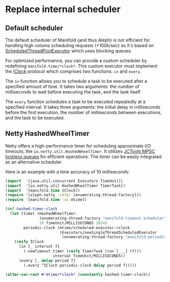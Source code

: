 # Replace internal scheduler

## Default scheduler

The default scheduler of Manifold (and thus Aleph) is not efficient for handling high volume scheduling requests (+100k/sec) as it's based on [ScheduledThreadPoolExecutor](https://docs.oracle.com/javase/7/docs/api/java/util/concurrent/ScheduledExecutorService.html) which uses blocking queues.

For optimized performance, you can provide a custom scheduler by redefining `manifold.time/*clock*`.
This custom executor must implement the [IClock](https://github.com/clj-commons/manifold/blob/de2f9b4cfc4e8260a1e6ba2c0343206eb07cc750/src/manifold/time.clj#L131-L133) protocol which comprises two functions: `in` and `every`.

The `in` function allows you to schedule a task to be executed after a specified amount of time. It takes two arguments: the number of milliseconds to wait before executing the task, and the task itself.

The `every` function schedules a task to be executed repeatedly at a specified interval. It takes three arguments: the initial delay in milliseconds before the first execution, the number of milliseconds between executions, and the task to be executed.

## Netty HashedWheelTimer

Netty offers a high-performance timer for scheduling approximate I/O timeouts, 
the `io.netty.util.HashedWheelTimer`. It utilizes [JCTools MPSC lockless queues](https://github.com/JCTools/JCTools/wiki/Getting-Started-With-JCTools) for efficient
operations. The timer can be easily integrated as an alternative scheduler.

Here is an example with a time accuracy of 10 milliseconds:

```clojure
(import  '[java.util.concurrent Executors TimeUnit])
(import  '[io.netty.util HashedWheelTimer TimerTask])
(import  '[manifold.time IClock])
(require '[aleph.netty :refer [enumerating-thread-factory]])
(require '[manifold.time :as mtime])

(def hashed-timer-clock
  (let [timer (HashedWheelTimer.
               (enumerating-thread-factory "manifold-timeout-scheduler" false)
               10 TimeUnit/MILLISECONDS 1024)
        periodic-clock (mtime/scheduled-executor->clock
                        (Executors/newSingleThreadScheduledExecutor
                         (enumerating-thread-factory "manifold-periodic-scheduler" false)))]
    (reify IClock
      (in [_ interval f]
        (.newTimeout timer (reify TimerTask (run [_ _] (f)))
                     interval TimeUnit/MILLISECONDS))
      (every [_ delay period f]
        (.every ^IClock periodic-clock delay period f)))))

(alter-var-root #'mtime/*clock* (constantly hashed-timer-clock))
```



